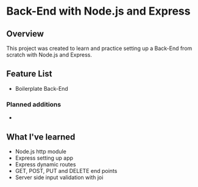 # Back-End with Node.js and Express
## Overview
This project was created to learn and practice setting up a Back-End from scratch with Node.js and Express.

## Feature List
  * Boilerplate Back-End

### Planned additions
  * 

## What I've learned
  * Node.js http module
  * Express setting up app
  * Express dynamic routes
  * GET, POST, PUT and DELETE end points
  * Server side input validation with joi